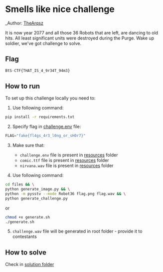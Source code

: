 # Smells like nice challenge

_Author: [TheArqsz](https://github.com/TheArqsz)

It is now year 2077 and all those 36 Robots that are left, are dancing to old hits. 
All least significant units were destroyed during the Purge.
Wake up soldier, we've got challenge to solve.

## Flag

```python
BtS-CTF{THAT_IS_4_9r34T_94m3}
```

## How to run

To set up this challenge locally you need to:

1. Use following command:
```bash
pip install -r requirements.txt
```
2. Specify flag in [challenge.env](challenge.env) file:
```python
FLAG="fake{fl4gs_4r3_l0ng_or_sH0r7}"
```
3. Make sure that:
   
    - `challenge.env` file is present in [resources](resources/challenge.env) folder
    - `comic.ttf` file is present in [resources](resources/comic.ttf) folder
    - `nirvana.wav` file is present in [resources](resources/nirvana.wav) folder

4. Use following command:
```bash
cd files && \
python generate_image.py && \
python -m pysstv --mode Robot36 flag.png flag.wav && \
python generate_challenge.py
```

or 

```bash
chmod +x generate.sh
./generate.sh
```

5. `challenge.wav` file will be generated in root folder - provide it to contestants

## How to solve

Check in [solution folder](./solution/README.md)

